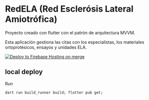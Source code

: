 # RedELA (Red Esclerósis Lateral Amiotrófica)

Proyecto creado con flutter con el patrón de arquitectura MVVM.

Esta aplicación gestiona las citas con los especialistas, los materiales ortoprotésicos, ensayos y unidades ELA.

[![Deploy to Firebase Hosting on merge](https://github.com/jmc1005/red-ela/actions/workflows/firebase-hosting-merge.yml/badge.svg)](https://github.com/jmc1005/red-ela/actions/workflows/firebase-hosting-merge.yml)

## local deploy

Run

```
dart run build_runner build; flutter pub get;
```
